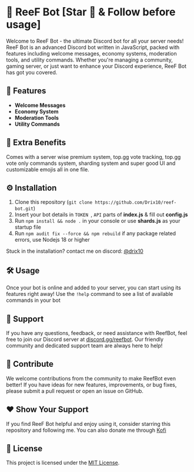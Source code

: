 # 🌊 ReeF Bot [Star 🌟 & Follow before usage]

Welcome to ReeF Bot - the ultimate Discord bot for all your server needs! ReeF Bot is an advanced Discord bot written in JavaScript, packed with features including welcome messages, economy systems, moderation tools, and utility commands. Whether you're managing a community, gaming server, or just want to enhance your Discord experience, ReeF Bot has got you covered.

## 🚀 Features

- **Welcome Messages**
- **Economy System**
- **Moderation Tools**
- **Utility Commands**

## 🌟 Extra Benefits 

Comes with a server wise premium system, top.gg vote tracking, top.gg vote only commands system, sharding system and super good UI and customizable emojis all in one file.

## ⚙️ Installation

1. Clone this repository (`git clone https://github.com/Drix10/reef-bot.git`)
2. Insert your bot details in `TOKEN `, `API` parts of **index.js** & fill out **config.js**
3. Run `npm install && node .` in your console or use **shards.js** as your startup file
4. Run `npm audit fix --force && npm rebuild` if any package related errors, use Nodejs 18 or higher

Stuck in the installation? contact me on discord: [@drix10](https://discord.com/users/954367061222633472)

## 🛠️ Usage

Once your bot is online and added to your server, you can start using its features right away! Use the `!help` command to see a list of available commands in your bot
## 💬 Support

If you have any questions, feedback, or need assistance with ReefBot, feel free to join our Discord server at [discord.gg/reefbot](https://discord.gg/reefbot). Our friendly community and dedicated support team are always here to help!

## 🌟 Contribute

We welcome contributions from the community to make ReefBot even better! If you have ideas for new features, improvements, or bug fixes, please submit a pull request or open an issue on GitHub.

## ❤️ Show Your Support

If you find ReeF Bot helpful and enjoy using it, consider starring this repository and following me. You can also donate me through [Kofi](https://ko-fi.com/reefbot)

## 📝 License

This project is licensed under the [MIT License](LICENSE).

